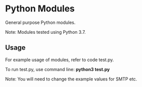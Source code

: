 # Python Modules
General purpose Python modules.

Note: Modules tested using Python 3.7.

## Usage
For example usage of modules, refer to code test.py.

To run test.py, use command line: 
**python3 test.py**

Note: You will need to change the example values for SMTP etc.
